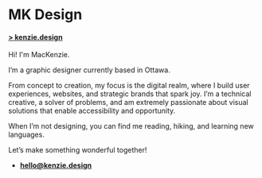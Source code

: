 # MK Design

#### [ > kenzie.design](http://kenzie.design)

[](photo.jpg)

Hi! I'm MacKenzie.

I’m a graphic designer currently based in Ottawa. 

From concept to creation, my focus is the digital realm, where I build user experiences, websites, and strategic brands that spark joy. I’m a technical creative, a solver of problems, and am extremely passionate about visual solutions that enable accessibility and opportunity. 

When I’m not designing, you can find me reading, hiking, and learning new languages.

Let’s make something wonderful together! 

- **[hello@kenzie.design](mailto:hello@kenzie.design)**

